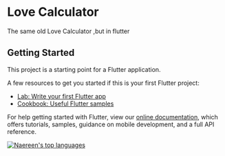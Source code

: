 # Love Calculator


The same old Love Calculator ,but in flutter

## Getting Started

This project is a starting point for a Flutter application.

A few resources to get you started if this is your first Flutter project:

- [Lab: Write your first Flutter app](https://flutter.dev/docs/get-started/codelab)
- [Cookbook: Useful Flutter samples](https://flutter.dev/docs/cookbook)

For help getting started with Flutter, view our
[online documentation](https://flutter.dev/docs), which offers tutorials,
samples, guidance on mobile development, and a full API reference.


[![Naereen's top languages](https://github-readme-stats.vercel.app/api/top-langs/?username=fal3n-4ngel/Love-Calculator&theme=blue-green)](https://github.com/anuraghazra/github-readme-stats)

